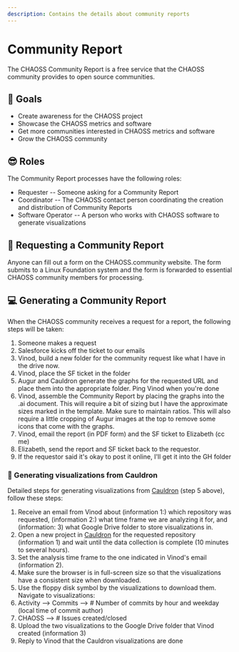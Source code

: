 ```yaml
---
description: Contains the details about community reports
---
```


# Community Report

The CHAOSS Community Report is a free service that the CHAOSS community provides to open source communities.

## 🎯 Goals

* Create awareness for the CHAOSS project
* Showcase the CHAOSS metrics and software
* Get more communities interested in CHAOSS metrics and software
* Grow the CHAOSS community

## 😎 Roles

The Community Report processes have the following roles:

* Requester -- Someone asking for a Community Report
* Coordinator -- The CHAOSS contact person coordinating the creation and distribution of Community Reports
* Software Operator -- A person who works with CHAOSS software to generate visualizations

## 📰 Requesting a Community Report

Anyone can fill out a form on the CHAOSS.community website. The form submits to a Linux Foundation system and the form is forwarded to essential CHAOSS community members for processing.

## 💻 Generating a Community Report

When the CHAOSS community receives a request for a report, the following steps will be taken:

1. Someone makes a request
2. Salesforce kicks off the ticket to our emails
3. Vinod, build a new folder for the community request like what I have in the drive now.
4. Vinod, place the SF ticket in the folder
5. Augur and Cauldron generate the graphs for the requested URL and place them into the appropriate folder. Ping Vinod when you're done
6. Vinod, assemble the Community Report by placing the graphs into the .ai document. This will require a bit of sizing but I have the approximate sizes marked in the template. Make sure to maintain ratios. This will also require a little cropping of Augur images at the top to remove some icons that come with the graphs.
7. Vinod, email the report \(in PDF form\) and the SF ticket to Elizabeth \(cc me\)
8. Elizabeth, send the report and SF ticket back to the requestor.
9. If the requestor said it's okay to post it online, I'll get it into the GH folder

### 🍹 Generating visualizations from Cauldron

Detailed steps for generating visualizations from [Cauldron](https://cauldron.io/) (step 5 above), follow these steps:

1. Receive an email from Vinod about (information 1:) which repository was requested, (information 2:) what time frame we are analyzing it for, and (information: 3) what Google Drive folder to store visualizations in.
2. Open a new project in [Cauldron](https://cauldron.io/) for the requested repository (information 1) and wait until the data collection is complete (10 minutes to several hours).
3. Set the analysis time frame to the one indicated in Vinod's email (information 2).
4. Make sure the browser is in full-screen size so that the visualizations have a consistent size when downloaded.
5. Use the floppy disk symbol by the visualizations to download them. Navigate to visualizations:
  1. Activity --> Commits --> # Number of commits by hour and weekday (local time of commit author)
  2. CHAOSS --> # Issues created/closed
6. Upload the two visualizations to the Google Drive folder that Vinod created (information 3)
7. Reply to Vinod that the Cauldron visualizations are done
